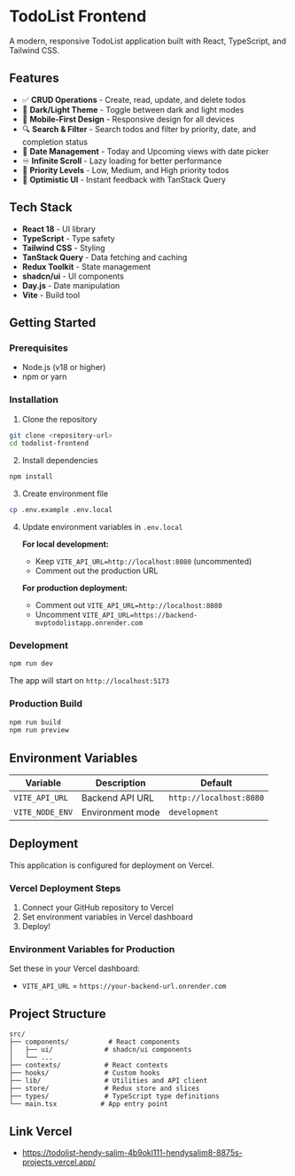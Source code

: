 # TodoList Frontend

A modern, responsive TodoList application built with React, TypeScript, and Tailwind CSS.

## Features

- ✅ **CRUD Operations** - Create, read, update, and delete todos
- 🎨 **Dark/Light Theme** - Toggle between dark and light modes
- 📱 **Mobile-First Design** - Responsive design for all devices
- 🔍 **Search & Filter** - Search todos and filter by priority, date, and completion status
- 📅 **Date Management** - Today and Upcoming views with date picker
- ♾️ **Infinite Scroll** - Lazy loading for better performance
- 🎯 **Priority Levels** - Low, Medium, and High priority todos
- 🚀 **Optimistic UI** - Instant feedback with TanStack Query

## Tech Stack

- **React 18** - UI library
- **TypeScript** - Type safety
- **Tailwind CSS** - Styling
- **TanStack Query** - Data fetching and caching
- **Redux Toolkit** - State management
- **shadcn/ui** - UI components
- **Day.js** - Date manipulation
- **Vite** - Build tool

## Getting Started

### Prerequisites

- Node.js (v18 or higher)
- npm or yarn

### Installation

1. Clone the repository

```bash
git clone <repository-url>
cd todolist-frontend
```

2. Install dependencies

```bash
npm install
```

3. Create environment file

```bash
cp .env.example .env.local
```

4. Update environment variables in `.env.local`

   **For local development:**

   - Keep `VITE_API_URL=http://localhost:8080` (uncommented)
   - Comment out the production URL

   **For production deployment:**

   - Comment out `VITE_API_URL=http://localhost:8080`
   - Uncomment `VITE_API_URL=https://backend-mvptodolistapp.onrender.com`

### Development

```bash
npm run dev
```

The app will start on `http://localhost:5173`

### Production Build

```bash
npm run build
npm run preview
```

## Environment Variables

| Variable        | Description      | Default                 |
| --------------- | ---------------- | ----------------------- |
| `VITE_API_URL`  | Backend API URL  | `http://localhost:8080` |
| `VITE_NODE_ENV` | Environment mode | `development`           |

## Deployment

This application is configured for deployment on Vercel.

### Vercel Deployment Steps

1. Connect your GitHub repository to Vercel
2. Set environment variables in Vercel dashboard
3. Deploy!

### Environment Variables for Production

Set these in your Vercel dashboard:

- `VITE_API_URL` = `https://your-backend-url.onrender.com`

## Project Structure

```
src/
├── components/          # React components
│   ├── ui/             # shadcn/ui components
│   └── ...
├── contexts/           # React contexts
├── hooks/              # Custom hooks
├── lib/                # Utilities and API client
├── store/              # Redux store and slices
├── types/              # TypeScript type definitions
└── main.tsx           # App entry point
```

## Link Vercel

- https://todolist-hendy-salim-4b9okl111-hendysalim8-8875s-projects.vercel.app/



